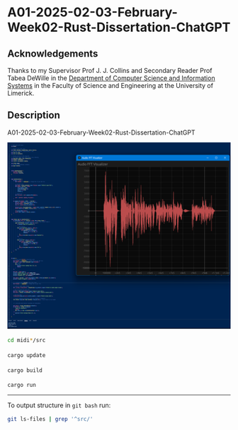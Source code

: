 # A01-2025-02-03-February-Week02-Rust-Dissertation-ChatGPT

## Acknowledgements

Thanks to my Supervisor Prof J. J. Collins and Secondary Reader Prof Tabea DeWille in the [Department of Computer Science and Information Systems](https://www.ul.ie/scieng/schools-and-departments/department-computer-science-and-information-systems) in the Faculty of Science and Engineering at the University of Limerick. 

## Description

A01-2025-02-03-February-Week02-Rust-Dissertation-ChatGPT



![alt text](image.png)

```bash
cd midi*/src

cargo update

cargo build

cargo run
```

_____

To output structure in `git bash` run:

```bash
git ls-files | grep '^src/'
```
